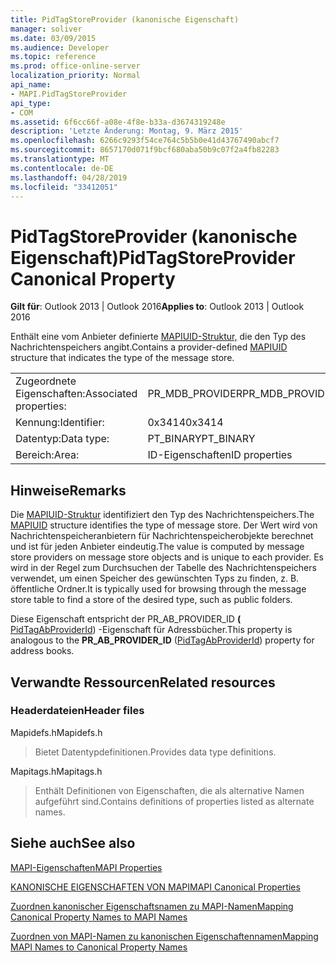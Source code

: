 ```yaml
---
title: PidTagStoreProvider (kanonische Eigenschaft)
manager: soliver
ms.date: 03/09/2015
ms.audience: Developer
ms.topic: reference
ms.prod: office-online-server
localization_priority: Normal
api_name:
- MAPI.PidTagStoreProvider
api_type:
- COM
ms.assetid: 6f6cc66f-a08e-4f8e-b33a-d3674319248e
description: 'Letzte Änderung: Montag, 9. März 2015'
ms.openlocfilehash: 6266c9293f54ce764c5b5b0e41d43767490abcf7
ms.sourcegitcommit: 8657170d071f9bcf680aba50b9c07f2a4fb82283
ms.translationtype: MT
ms.contentlocale: de-DE
ms.lasthandoff: 04/28/2019
ms.locfileid: "33412051"
---
```

# <a name="pidtagstoreprovider-canonical-property"></a><span data-ttu-id="7f7bc-103">PidTagStoreProvider (kanonische Eigenschaft)</span><span class="sxs-lookup"><span data-stu-id="7f7bc-103">PidTagStoreProvider Canonical Property</span></span>

  
  
<span data-ttu-id="7f7bc-104">**Gilt für**: Outlook 2013 | Outlook 2016</span><span class="sxs-lookup"><span data-stu-id="7f7bc-104">**Applies to**: Outlook 2013 | Outlook 2016</span></span> 
  
<span data-ttu-id="7f7bc-105">Enthält eine vom Anbieter definierte [MAPIUID-Struktur,](mapiuid.md) die den Typ des Nachrichtenspeichers angibt.</span><span class="sxs-lookup"><span data-stu-id="7f7bc-105">Contains a provider-defined [MAPIUID](mapiuid.md) structure that indicates the type of the message store.</span></span> 
  
|||
|:-----|:-----|
|<span data-ttu-id="7f7bc-106">Zugeordnete Eigenschaften:</span><span class="sxs-lookup"><span data-stu-id="7f7bc-106">Associated properties:</span></span>  <br/> |<span data-ttu-id="7f7bc-107">PR_MDB_PROVIDER</span><span class="sxs-lookup"><span data-stu-id="7f7bc-107">PR_MDB_PROVIDER</span></span>  <br/> |
|<span data-ttu-id="7f7bc-108">Kennung:</span><span class="sxs-lookup"><span data-stu-id="7f7bc-108">Identifier:</span></span>  <br/> |<span data-ttu-id="7f7bc-109">0x3414</span><span class="sxs-lookup"><span data-stu-id="7f7bc-109">0x3414</span></span>  <br/> |
|<span data-ttu-id="7f7bc-110">Datentyp:</span><span class="sxs-lookup"><span data-stu-id="7f7bc-110">Data type:</span></span>  <br/> |<span data-ttu-id="7f7bc-111">PT_BINARY</span><span class="sxs-lookup"><span data-stu-id="7f7bc-111">PT_BINARY</span></span>  <br/> |
|<span data-ttu-id="7f7bc-112">Bereich:</span><span class="sxs-lookup"><span data-stu-id="7f7bc-112">Area:</span></span>  <br/> |<span data-ttu-id="7f7bc-113">ID-Eigenschaften</span><span class="sxs-lookup"><span data-stu-id="7f7bc-113">ID properties</span></span>  <br/> |
   
## <a name="remarks"></a><span data-ttu-id="7f7bc-114">Hinweise</span><span class="sxs-lookup"><span data-stu-id="7f7bc-114">Remarks</span></span>

<span data-ttu-id="7f7bc-115">Die [MAPIUID-Struktur](mapiuid.md) identifiziert den Typ des Nachrichtenspeichers.</span><span class="sxs-lookup"><span data-stu-id="7f7bc-115">The [MAPIUID](mapiuid.md) structure identifies the type of message store.</span></span> <span data-ttu-id="7f7bc-116">Der Wert wird von Nachrichtenspeicheranbietern für Nachrichtenspeicherobjekte berechnet und ist für jeden Anbieter eindeutig.</span><span class="sxs-lookup"><span data-stu-id="7f7bc-116">The value is computed by message store providers on message store objects and is unique to each provider.</span></span> <span data-ttu-id="7f7bc-117">Es wird in der Regel zum Durchsuchen der Tabelle des Nachrichtenspeichers verwendet, um einen Speicher des gewünschten Typs zu finden, z. B. öffentliche Ordner.</span><span class="sxs-lookup"><span data-stu-id="7f7bc-117">It is typically used for browsing through the message store table to find a store of the desired type, such as public folders.</span></span> 
  
<span data-ttu-id="7f7bc-118">Diese Eigenschaft entspricht der PR_AB_PROVIDER_ID **(** [PidTagAbProviderId](pidtagabproviderid-canonical-property.md)) -Eigenschaft für Adressbücher.</span><span class="sxs-lookup"><span data-stu-id="7f7bc-118">This property is analogous to the **PR_AB_PROVIDER_ID** ([PidTagAbProviderId](pidtagabproviderid-canonical-property.md)) property for address books.</span></span> 
  
## <a name="related-resources"></a><span data-ttu-id="7f7bc-119">Verwandte Ressourcen</span><span class="sxs-lookup"><span data-stu-id="7f7bc-119">Related resources</span></span>

### <a name="header-files"></a><span data-ttu-id="7f7bc-120">Headerdateien</span><span class="sxs-lookup"><span data-stu-id="7f7bc-120">Header files</span></span>

<span data-ttu-id="7f7bc-121">Mapidefs.h</span><span class="sxs-lookup"><span data-stu-id="7f7bc-121">Mapidefs.h</span></span>
  
> <span data-ttu-id="7f7bc-122">Bietet Datentypdefinitionen.</span><span class="sxs-lookup"><span data-stu-id="7f7bc-122">Provides data type definitions.</span></span>
    
<span data-ttu-id="7f7bc-123">Mapitags.h</span><span class="sxs-lookup"><span data-stu-id="7f7bc-123">Mapitags.h</span></span>
  
> <span data-ttu-id="7f7bc-124">Enthält Definitionen von Eigenschaften, die als alternative Namen aufgeführt sind.</span><span class="sxs-lookup"><span data-stu-id="7f7bc-124">Contains definitions of properties listed as alternate names.</span></span>
    
## <a name="see-also"></a><span data-ttu-id="7f7bc-125">Siehe auch</span><span class="sxs-lookup"><span data-stu-id="7f7bc-125">See also</span></span>



[<span data-ttu-id="7f7bc-126">MAPI-Eigenschaften</span><span class="sxs-lookup"><span data-stu-id="7f7bc-126">MAPI Properties</span></span>](mapi-properties.md)
  
[<span data-ttu-id="7f7bc-127">KANONISCHE EIGENSCHAFTEN VON MAPI</span><span class="sxs-lookup"><span data-stu-id="7f7bc-127">MAPI Canonical Properties</span></span>](mapi-canonical-properties.md)
  
[<span data-ttu-id="7f7bc-128">Zuordnen kanonischer Eigenschaftsnamen zu MAPI-Namen</span><span class="sxs-lookup"><span data-stu-id="7f7bc-128">Mapping Canonical Property Names to MAPI Names</span></span>](mapping-canonical-property-names-to-mapi-names.md)
  
[<span data-ttu-id="7f7bc-129">Zuordnen von MAPI-Namen zu kanonischen Eigenschaftennamen</span><span class="sxs-lookup"><span data-stu-id="7f7bc-129">Mapping MAPI Names to Canonical Property Names</span></span>](mapping-mapi-names-to-canonical-property-names.md)

